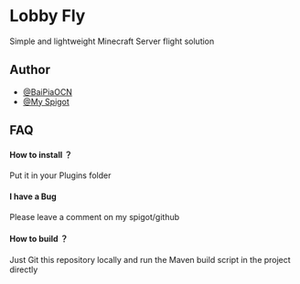
# Lobby Fly

Simple and lightweight Minecraft Server flight solution

## Author

- [@BaiPiaOCN](https://www.github.com/BaiPiaoCN)
- [@My Spigot](https://www.spigotmc.org/members/mr_baipiaocn.2012255/)


## FAQ

#### How to install ？

Put it in your Plugins folder

#### I have a Bug

Please leave a comment on my spigot/github

#### How to build ？

Just Git this repository locally and run the Maven build script in the project directly


